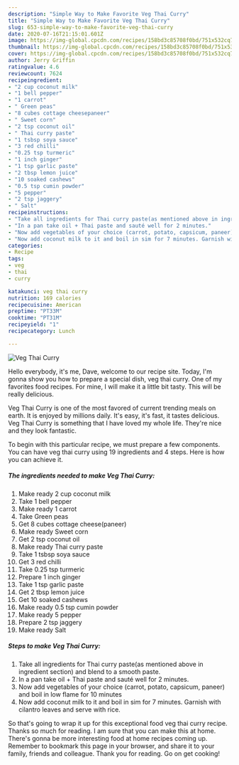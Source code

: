 ```yaml
---
description: "Simple Way to Make Favorite Veg Thai Curry"
title: "Simple Way to Make Favorite Veg Thai Curry"
slug: 653-simple-way-to-make-favorite-veg-thai-curry
date: 2020-07-16T21:15:01.601Z
image: https://img-global.cpcdn.com/recipes/158bd3c85708f0bd/751x532cq70/veg-thai-curry-recipe-main-photo.jpg
thumbnail: https://img-global.cpcdn.com/recipes/158bd3c85708f0bd/751x532cq70/veg-thai-curry-recipe-main-photo.jpg
cover: https://img-global.cpcdn.com/recipes/158bd3c85708f0bd/751x532cq70/veg-thai-curry-recipe-main-photo.jpg
author: Jerry Griffin
ratingvalue: 4.6
reviewcount: 7624
recipeingredient:
- "2 cup coconut milk"
- "1 bell pepper"
- "1 carrot"
- " Green peas"
- "8 cubes cottage cheesepaneer"
- " Sweet corn"
- "2 tsp coconut oil"
- " Thai curry paste"
- "1 tsbsp soya sauce"
- "3 red chilli"
- "0.25 tsp turmeric"
- "1 inch ginger"
- "1 tsp garlic paste"
- "2 tbsp lemon juice"
- "10 soaked cashews"
- "0.5 tsp cumin powder"
- "5 pepper"
- "2 tsp jaggery"
- " Salt"
recipeinstructions:
- "Take all ingredients for Thai curry paste(as mentioned above in ingredient section) and blend to a smooth paste."
- "In a pan take oil + Thai paste and sauté well for 2 minutes."
- "Now add vegetables of your choice (carrot, potato, capsicum, paneer) and boil in low flame for 10 minutes"
- "Now add coconut milk to it and boil in sim for 7 minutes. Garnish with cilantro leaves and serve with rice."
categories:
- Recipe
tags:
- veg
- thai
- curry

katakunci: veg thai curry 
nutrition: 169 calories
recipecuisine: American
preptime: "PT33M"
cooktime: "PT31M"
recipeyield: "1"
recipecategory: Lunch

---
```



![Veg Thai Curry](https://img-global.cpcdn.com/recipes/158bd3c85708f0bd/751x532cq70/veg-thai-curry-recipe-main-photo.jpg)

Hello everybody, it's me, Dave, welcome to our recipe site. Today, I'm gonna show you how to prepare a special dish, veg thai curry. One of my favorites food recipes. For mine, I will make it a little bit tasty. This will be really delicious.

Veg Thai Curry is one of the most favored of current trending meals on earth. It is enjoyed by millions daily. It's easy, it's fast, it tastes delicious. Veg Thai Curry is something that I have loved my whole life. They're nice and they look fantastic.




To begin with this particular recipe, we must prepare a few components. You can have veg thai curry using 19 ingredients and 4 steps. Here is how you can achieve it.

<!--inarticleads1-->

##### The ingredients needed to make Veg Thai Curry:

1. Make ready 2 cup coconut milk
1. Take 1 bell pepper
1. Make ready 1 carrot
1. Take  Green peas
1. Get 8 cubes cottage cheese(paneer)
1. Make ready  Sweet corn
1. Get 2 tsp coconut oil
1. Make ready  Thai curry paste
1. Take 1 tsbsp soya sauce
1. Get 3 red chilli
1. Take 0.25 tsp turmeric
1. Prepare 1 inch ginger
1. Take 1 tsp garlic paste
1. Get 2 tbsp lemon juice
1. Get 10 soaked cashews
1. Make ready 0.5 tsp cumin powder
1. Make ready 5 pepper
1. Prepare 2 tsp jaggery
1. Make ready  Salt




<!--inarticleads2-->

##### Steps to make Veg Thai Curry:

1. Take all ingredients for Thai curry paste(as mentioned above in ingredient section) and blend to a smooth paste.
1. In a pan take oil + Thai paste and sauté well for 2 minutes.
1. Now add vegetables of your choice (carrot, potato, capsicum, paneer) and boil in low flame for 10 minutes
1. Now add coconut milk to it and boil in sim for 7 minutes. Garnish with cilantro leaves and serve with rice.




So that's going to wrap it up for this exceptional food veg thai curry recipe. Thanks so much for reading. I am sure that you can make this at home. There's gonna be more interesting food at home recipes coming up. Remember to bookmark this page in your browser, and share it to your family, friends and colleague. Thank you for reading. Go on get cooking!
